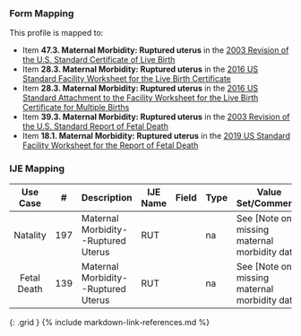 ### Form Mapping
This profile is mapped to:
 * Item **47.3. Maternal Morbidity: Ruptured uterus** in the [2003 Revision of the U.S. Standard Certificate of Live Birth](https://www.cdc.gov/nchs/data/dvs/birth11-03final-ACC.pdf)
 * Item **28.3. Maternal Morbidity: Ruptured uterus** in the [2016 US Standard Facility Worksheet for the Live Birth Certificate](https://www.cdc.gov/nchs/data/dvs/facility-worksheet-2016-508.pdf)
 * Item **28.3. Maternal Morbidity: Ruptured uterus** in the [2016 US Standard Attachment to the Facility Worksheet for the Live Birth Certificate for Multiple Births](https://www.cdc.gov/nchs/data/dvs/multiple-births-worksheet-2016.pdf)
 * Item **39.3. Maternal Morbidity: Ruptured uterus** in the [2003 Revision of the U.S. Standard Report of Fetal Death](https://www.cdc.gov/nchs/data/dvs/FDEATH11-03finalACC.pdf)
 * Item **18.1. Maternal Morbidity: Ruptured uterus** in the [2019 US Standard Facility Worksheet for the Report of Fetal Death](https://www.cdc.gov/nchs/data/dvs/fetal-death-facility-worksheet-2019-508.pdf)

### IJE Mapping

| **Use Case** |  **#**   |  **Description**  | **IJE Name**  |  **Field**  |  **Type**  | **Value Set/Comments**  |
| :---------: | --------------- | ------------ | ------------- | ---------- | ---------- | -------------- |
| Natality | 197 | Maternal Morbidity--Ruptured Uterus | RUT |  |na |See [Note on missing maternal morbidity data] |
| Fetal Death | 139 | Maternal Morbidity--Ruptured Uterus | RUT |  |na |See [Note on missing maternal morbidity data] |
{: .grid }
{% include markdown-link-references.md %}
